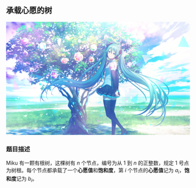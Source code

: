 ## 承载心愿的树

![在心愿重合的地方](./card_021_016_normal.webp)

### 题目描述

Miku 有一颗有根树，这棵树有 $n$  个节点，编号为从 $1$ 到 $n$ 的正整数，规定 $1$ 号点为树根。每个节点都承载了一个**心愿值**和**饱和度**，第 $i$ 个节点的**心愿值**记为 $a_i$，**饱和度**记为 $b_i$。
